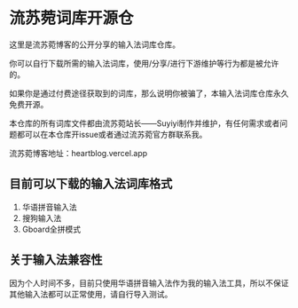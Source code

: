 # 流苏菀词库开源仓
这里是流苏菀博客的公开分享的输入法词库仓库。

你可以自行下载所需的输入法词库，使用/分享/进行下游维护等行为都是被允许的。

如果你是通过付费途径获取到的词库，那么说明你被骗了，本输入法词库仓库永久免费开源。

本仓库的所有词库文件都由流苏菀站长——Suyiyi制作并维护，有任何需求或者问题都可以在本仓库开issue或者通过流苏菀官方群联系我。

流苏菀博客地址：heartblog.vercel.app


## 目前可以下载的输入法词库格式

1. 华语拼音输入法
2. 搜狗输入法
3. Gboard全拼模式

## 关于输入法兼容性

因为个人时间不多，目前只使用华语拼音输入法作为我的输入法工具，所以不保证其他输入法都可以正常使用，请自行导入测试。
